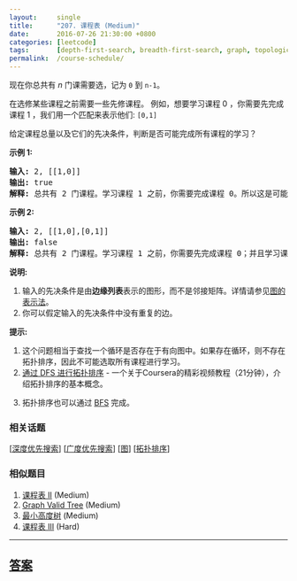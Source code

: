 ```yaml
---
layout:     single
title:      "207. 课程表 (Medium)"
date:       2016-07-26 21:30:00 +0800
categories: [leetcode]
tags:       [depth-first-search, breadth-first-search, graph, topological-sort]
permalink:  /course-schedule/
---
```


<p>现在你总共有 <em>n</em> 门课需要选，记为&nbsp;<code>0</code>&nbsp;到&nbsp;<code>n-1</code>。</p>

<p>在选修某些课程之前需要一些先修课程。&nbsp;例如，想要学习课程 0 ，你需要先完成课程 1 ，我们用一个匹配来表示他们: <code>[0,1]</code></p>

<p>给定课程总量以及它们的先决条件，判断是否可能完成所有课程的学习？</p>

<p><strong>示例 1:</strong></p>

<pre><strong>输入:</strong> 2, [[1,0]] 
<strong>输出: </strong>true
<strong>解释:</strong>&nbsp;总共有 2 门课程。学习课程 1 之前，你需要完成课程 0。所以这是可能的。</pre>

<p><strong>示例 2:</strong></p>

<pre><strong>输入:</strong> 2, [[1,0],[0,1]]
<strong>输出: </strong>false
<strong>解释:</strong>&nbsp;总共有 2 门课程。学习课程 1 之前，你需要先完成​课程 0；并且学习课程 0 之前，你还应先完成课程 1。这是不可能的。</pre>

<p><strong>说明:</strong></p>

<ol>
	<li>输入的先决条件是由<strong>边缘列表</strong>表示的图形，而不是邻接矩阵。详情请参见<a href="http://blog.csdn.net/woaidapaopao/article/details/51732947" target="_blank">图的表示法</a>。</li>
	<li>你可以假定输入的先决条件中没有重复的边。</li>
</ol>

<p><strong>提示:</strong></p>

<ol>
	<li>这个问题相当于查找一个循环是否存在于有向图中。如果存在循环，则不存在拓扑排序，因此不可能选取所有课程进行学习。</li>
	<li><a href="https://www.coursera.org/specializations/algorithms" target="_blank">通过 DFS 进行拓扑排序</a> - 一个关于Coursera的精彩视频教程（21分钟），介绍拓扑排序的基本概念。</li>
	<li>
	<p>拓扑排序也可以通过&nbsp;<a href="https://baike.baidu.com/item/%E5%AE%BD%E5%BA%A6%E4%BC%98%E5%85%88%E6%90%9C%E7%B4%A2/5224802?fr=aladdin&amp;fromid=2148012&amp;fromtitle=%E5%B9%BF%E5%BA%A6%E4%BC%98%E5%85%88%E6%90%9C%E7%B4%A2" target="_blank">BFS</a>&nbsp;完成。</p>
	</li>
</ol>

### 相关话题
  [[深度优先搜索](https://github.com/openset/leetcode/tree/master/tag/depth-first-search/README.md)]
  [[广度优先搜索](https://github.com/openset/leetcode/tree/master/tag/breadth-first-search/README.md)]
  [[图](https://github.com/openset/leetcode/tree/master/tag/graph/README.md)]
  [[拓扑排序](https://github.com/openset/leetcode/tree/master/tag/topological-sort/README.md)]

### 相似题目
  1. [课程表 II](/course-schedule-ii) (Medium)
  1. [Graph Valid Tree](/graph-valid-tree) (Medium)
  1. [最小高度树](/minimum-height-trees) (Medium)
  1. [课程表 III](/course-schedule-iii) (Hard)

---

## [答案](https://github.com/openset/leetcode/tree/master/problems/course-schedule)

